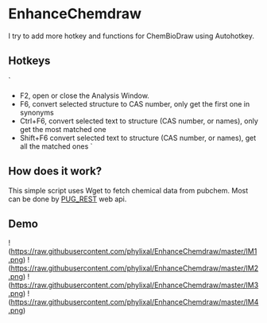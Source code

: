 # EnhanceChemdraw

I try to add more hotkey and functions for ChemBioDraw using Autohotkey.

## Hotkeys

`
  * F2,         open or close the Analysis Window.
  * F6,         convert selected structure to CAS number, only get the first one in synonyms
  * Ctrl+F6,    convert selected text to structure (CAS number, or names), only get the most matched one
  * Shift+F6    convert selected text to structure (CAS number, or names), get all the matched ones
`

## How does it work?

This simple script uses Wget to fetch chemical data from pubchem. Most can be done by [PUG_REST](https://pubchem.ncbi.nlm.nih.gov/pug_rest/PUG_REST_Tutorial.html) web api.


## Demo
!(https://raw.githubusercontent.com/phylixal/EnhanceChemdraw/master/IM1.png)
!(https://raw.githubusercontent.com/phylixal/EnhanceChemdraw/master/IM2.png)
!(https://raw.githubusercontent.com/phylixal/EnhanceChemdraw/master/IM3.png)
!(https://raw.githubusercontent.com/phylixal/EnhanceChemdraw/master/IM4.png)
